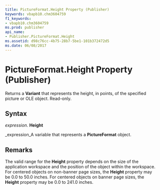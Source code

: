 ```yaml
---
title: PictureFormat.Height Property (Publisher)
keywords: vbapb10.chm3604759
f1_keywords:
- vbapb10.chm3604759
ms.prod: publisher
api_name:
- Publisher.PictureFormat.Height
ms.assetid: d98c76cc-4b75-28b7-5be1-101b372472d5
ms.date: 06/08/2017
---
```



# PictureFormat.Height Property (Publisher)

Returns a **Variant** that represents the height, in points, of the specified picture or OLE object. Read-only.


## Syntax

 _expression_. **Height**

 _expression_A variable that represents a **PictureFormat** object.


## Remarks

The valid range for the **Height** property depends on the size of the application workspace and the position of the object within the workspace. For centered objects on non-banner page sizes, the **Height** property may be 0.0 to 50.0 inches. For centered objects on banner page sizes, the **Height** property may be 0.0 to 241.0 inches.


